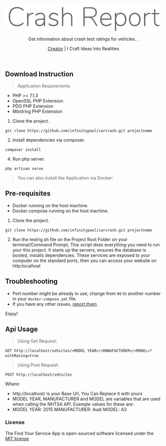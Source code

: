 <p align="center"><img src="https://raw.githubusercontent.com/infinitypaul/carcrash/master/public/clogo.png" /></p>
<p align="center">Get information about crash test ratings for vehicles. .</p>
<p align="center"><a href="#">Creator</a> | I Craft Ideas Into Realities</p>

<p>&nbsp;</p>

## Download Instruction

> Application Requirements
* PHP >= 7.1.3
* OpenSSL PHP Extension
* PDO PHP Extension
* Mbstring PHP Extension

1. Clone the project.

```
git clone https://github.com/infinitypaul/carcrash.git projectname
```

2. Install dependencies via composer.

```
composer install 
```

4. Run php server.

```
php artisan serve
```

> You can also install the Application via Docker:

## Pre-requisites

- Docker running on the host machine.
- Docker compose running on the host machine.

1. Clone the project.

```
git clone https://github.com/infinitypaul/carcrash.git projectname
```

2. Run the testrig.sh file on the Project Root Folder on your terminal/Command Prompt, This script does everything you need to run your this project. It starts up the servers, ensures the database is booted, installs dependencies. These services are exposed to your computer on the standard ports, then you can access your website on http:localhost

## Troubleshooting

- Port number might be already in use, change from `80` to another number in your `docker-compose.yml` file.
- If you have any other issues, [report them](https://github.com/infinitypaul/carcrash/issues).

Enjoy!


## Api Usage

> Using Get Request:

```
GET http://localhost/vehicles/<MODEL YEAR>/<MANUFACTURER>/<MODEL>?withRating=true
```

> Using Post Request:

```
POST http://localhost/vehicles
```

Where:
* http://localhost/ is your Base Url, You Can Replace it with yours
* MODEL YEAR, MANUFACTURER and MODEL are variables that are used when calling the NHTSA API. Example values for these are:
* MODEL YEAR: 2015  MANUFACTURER: Audi  MODEL: A3

### License

The  Find Your Service App is open-sourced software licensed under the [MIT license](http://opensource.org/licenses/MIT)



